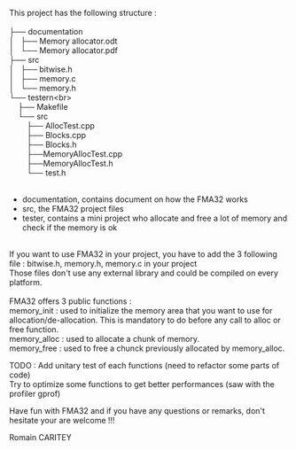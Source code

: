This project has the following structure :<br>
<br>
├── documentation<br>
│&nbsp;&nbsp; ├── Memory allocator.odt<br>
│&nbsp;&nbsp; └── Memory allocator.pdf<br>
├── src<br>
│&nbsp;&nbsp; ├── bitwise.h<br>
│&nbsp;&nbsp; ├── memory.c<br>
│&nbsp;&nbsp; └── memory.h<br>
└── testern&lt;br&gt;<br>
&nbsp;&nbsp;&nbsp; ├── Makefile<br>
&nbsp;&nbsp;&nbsp; └── src<br>
&nbsp;&nbsp;&nbsp;&nbsp;&nbsp;&nbsp;&nbsp; ├── AllocTest.cpp<br>
&nbsp;&nbsp;&nbsp;&nbsp;&nbsp;&nbsp;&nbsp; ├── Blocks.cpp<br>
&nbsp;&nbsp;&nbsp;&nbsp;&nbsp;&nbsp;&nbsp; ├── Blocks.h<br>
&nbsp;&nbsp;&nbsp;&nbsp;&nbsp;&nbsp;&nbsp; ├──MemoryAllocTest.cpp<br>
&nbsp;&nbsp;&nbsp;&nbsp;&nbsp;&nbsp;&nbsp; ├──MemoryAllocTest.h<br>
&nbsp;&nbsp;&nbsp;&nbsp;&nbsp;&nbsp;&nbsp; └── test.h<br>
<br>
- documentation, contains document on how the FMA32 works<br>
- src, the FMA32 project files<br>
- tester, contains a mini project who allocate and free a lot of memory and check if the memory is ok<br>
<br>
If you want to use FMA32 in your project, you have to add the 3 following file : bitwise.h, memory.h, memory.c in your project<br>
Those files don't use any external library and could be compiled on every platform.<br>
<br>
FMA32 offers 3 public functions :<br>
memory_init : used to initialize the memory area that you want to use for allocation/de-allocation. This is mandatory to do before any call to alloc or free
function.<br>
memory_alloc : used to allocate a chunk of memory.<br>
memory_free  : used to free a chunck previously allocated by memory_alloc.<br>

TODO : 
Add unitary test of each functions (need to refactor some parts of code)<br>
Try to optimize some functions to get better performances (saw with the profiler gprof)

Have fun with FMA32 and if you have any questions or remarks, don't hesitate your are welcome !!!

Romain CARITEY
